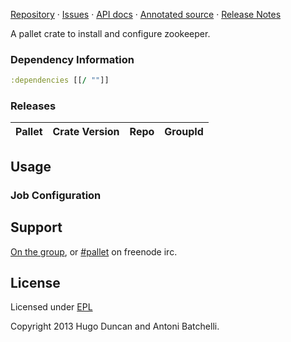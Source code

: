 [Repository](https://github.com/pallet/zookeeper-crate) &#xb7;
[Issues](https://github.com/pallet/zookeeper-crate/issues) &#xb7;
[API docs](http://palletops.com/zookeeper-crate/0.8/api) &#xb7;
[Annotated source](http://palletops.com/zookeeper-crate/0.8/annotated/uberdoc.html) &#xb7;
[Release Notes](https://github.com/pallet/zookeeper-crate/blob/develop/ReleaseNotes.md)

A pallet crate to install and configure zookeeper.

### Dependency Information

```clj
:dependencies [[/ ""]]
```

### Releases

<table>
<thead>
  <tr><th>Pallet</th><th>Crate Version</th><th>Repo</th><th>GroupId</th></tr>
</thead>
<tbody>
</tbody>
</table>

## Usage


### Job Configuration

## Support

[On the group](http://groups.google.com/group/pallet-clj), or
[#pallet](http://webchat.freenode.net/?channels=#pallet) on freenode irc.

## License

Licensed under [EPL](http://www.eclipse.org/legal/epl-v10.html)

Copyright 2013 Hugo Duncan and Antoni Batchelli.
